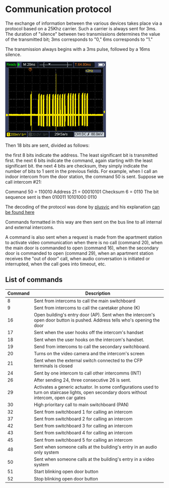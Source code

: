 # Communication protocol

The exchange of information between the various devices takes place via a protocol based on a 25Khz carrier. Such a carrier is always sent for 3ms. The duration of "silence" between two transmissions determines the value of the transmitted bit; 3ms corresponds to "0," 6ms corresponds to "1."

The transmission always begins with a 3ms pulse, followed by a 16ms silence.

![data](images/data.png)

Then 18 bits are sent, divided as follows:

the first 8 bits indicate the address. The least significant bit is transmitted first.
the next 6 bits indicate the command, again starting with the least significant bit.
the next 4 bits are checksum, they simply indicate the number of bits to 1 sent in the previous fields.
For example, when I call an indoor intercom from the door station, the command 50 is sent. Suppose we call intercom #21:

Command 50 = 110010
Address 21 = 00010101
Checksum 6 = 0110
The bit sequence sent is then 010011 10101000 0110

The decoding of the protocol was done by [plusvic](https://github.com/plusvic) and his explanation [can be found here](https://github.com/plusvic/simplebus2-intercom?tab=readme-ov-file#how-it-works)

Commands formatted in this way are then sent on the bus line to all internal and external intercoms.

A command is also sent when a request is made from the apartment station to activate video communication when there is no call (command 20), when the main door is commanded to open (command 16), when the secondary door is commanded to open (command 29), when an apartment station receives the "out of door" call, when audio conversation is initiated or interrupted, when the call goes into timeout, etc.

## List of commands

| Command | Description                                                                                                                                  |
|---------|----------------------------------------------------------------------------------------------------------------------------------------------|
|    8    | Sent from intercoms to call the main switchboard                                                                                             |
|    9    | Sent from intercoms to call the caretaker phone (K)                                                                                          |
|    16   | Open building's entry door (AP). Sent when the intercom's open door button is pushed. Address tells who's opening the door                   |
|    17   | Sent when the user hooks off the intercom's handset                                                                                          |
|    18   | Sent when the user hooks on the intercom's handset.                                                                                          |
|    19   | Send from intercoms to call the secondary switchboard.                                                                                       |
|    20   | Turns on the video camera and the intercom's screen                                                                                          |
|    21   | Sent when the external switch connected to the CFP terminals is closed                                                                       |
|    24   | Sent by one intercom to call other intercomms (INT)                                                                                          |
|    26   | After sending 24, three consecutive 26 is sent.                                                                                              |
|    29   | Activates a generic actuator. In some configurations used to turn on staircase lights, open secondary doors without intercom, open car gates |
|    30   | High prioritary call to main switchboard (PAN)                                                                                               |
|    32   | Sent from switchboard 1 for calling an intercom                                                                                              |
|    37   | Sent from switchboard 2 for calling an intercom                                                                                              |
|    42   | Sent from switchboard 3 for calling an intercom                                                                                              |
|    43   | Sent from switchboard 4 for calling an intercom                                                                                              |
|    45   | Sent from switchboard 5 for calling an intercom                                                                                              |
|    48   | Sent when someone calls at the building's entry in an audio only system                                                                      |
|    50   | Sent when someone calls at the building's entry in a video system                                                                            |
|    51   | Start blinking open door button                                                                                                              |
|    52   | Stop blinking open door button                                                                                                               |
